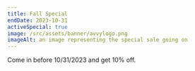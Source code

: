 ```yaml
---
title: Fall Special
endDate: 2023-10-31
activeSpecial: true
image: /src/assets/banner/avvylogo.png
imageAlt: an image representing the special sale going on
---
```


Come in before 10/31/2023 and get 10% off.
